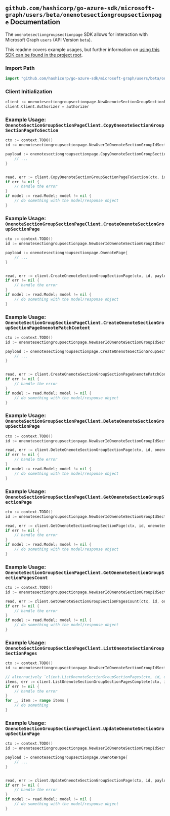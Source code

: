 
## `github.com/hashicorp/go-azure-sdk/microsoft-graph/users/beta/onenotesectiongroupsectionpage` Documentation

The `onenotesectiongroupsectionpage` SDK allows for interaction with Microsoft Graph `users` (API Version `beta`).

This readme covers example usages, but further information on [using this SDK can be found in the project root](https://github.com/hashicorp/go-azure-sdk/tree/main/docs).

### Import Path

```go
import "github.com/hashicorp/go-azure-sdk/microsoft-graph/users/beta/onenotesectiongroupsectionpage"
```


### Client Initialization

```go
client := onenotesectiongroupsectionpage.NewOnenoteSectionGroupSectionPageClientWithBaseURI("https://graph.microsoft.com")
client.Client.Authorizer = authorizer
```


### Example Usage: `OnenoteSectionGroupSectionPageClient.CopyOnenoteSectionGroupSectionPageToSection`

```go
ctx := context.TODO()
id := onenotesectiongroupsectionpage.NewUserIdOnenoteSectionGroupIdSectionIdPageID("userId", "sectionGroupId", "onenoteSectionId", "onenotePageId")

payload := onenotesectiongroupsectionpage.CopyOnenoteSectionGroupSectionPageToSectionRequest{
	// ...
}


read, err := client.CopyOnenoteSectionGroupSectionPageToSection(ctx, id, payload, onenotesectiongroupsectionpage.DefaultCopyOnenoteSectionGroupSectionPageToSectionOperationOptions())
if err != nil {
	// handle the error
}
if model := read.Model; model != nil {
	// do something with the model/response object
}
```


### Example Usage: `OnenoteSectionGroupSectionPageClient.CreateOnenoteSectionGroupSectionPage`

```go
ctx := context.TODO()
id := onenotesectiongroupsectionpage.NewUserIdOnenoteSectionGroupIdSectionID("userId", "sectionGroupId", "onenoteSectionId")

payload := onenotesectiongroupsectionpage.OnenotePage{
	// ...
}


read, err := client.CreateOnenoteSectionGroupSectionPage(ctx, id, payload, onenotesectiongroupsectionpage.DefaultCreateOnenoteSectionGroupSectionPageOperationOptions())
if err != nil {
	// handle the error
}
if model := read.Model; model != nil {
	// do something with the model/response object
}
```


### Example Usage: `OnenoteSectionGroupSectionPageClient.CreateOnenoteSectionGroupSectionPageOnenotePatchContent`

```go
ctx := context.TODO()
id := onenotesectiongroupsectionpage.NewUserIdOnenoteSectionGroupIdSectionIdPageID("userId", "sectionGroupId", "onenoteSectionId", "onenotePageId")

payload := onenotesectiongroupsectionpage.CreateOnenoteSectionGroupSectionPageOnenotePatchContentRequest{
	// ...
}


read, err := client.CreateOnenoteSectionGroupSectionPageOnenotePatchContent(ctx, id, payload, onenotesectiongroupsectionpage.DefaultCreateOnenoteSectionGroupSectionPageOnenotePatchContentOperationOptions())
if err != nil {
	// handle the error
}
if model := read.Model; model != nil {
	// do something with the model/response object
}
```


### Example Usage: `OnenoteSectionGroupSectionPageClient.DeleteOnenoteSectionGroupSectionPage`

```go
ctx := context.TODO()
id := onenotesectiongroupsectionpage.NewUserIdOnenoteSectionGroupIdSectionIdPageID("userId", "sectionGroupId", "onenoteSectionId", "onenotePageId")

read, err := client.DeleteOnenoteSectionGroupSectionPage(ctx, id, onenotesectiongroupsectionpage.DefaultDeleteOnenoteSectionGroupSectionPageOperationOptions())
if err != nil {
	// handle the error
}
if model := read.Model; model != nil {
	// do something with the model/response object
}
```


### Example Usage: `OnenoteSectionGroupSectionPageClient.GetOnenoteSectionGroupSectionPage`

```go
ctx := context.TODO()
id := onenotesectiongroupsectionpage.NewUserIdOnenoteSectionGroupIdSectionIdPageID("userId", "sectionGroupId", "onenoteSectionId", "onenotePageId")

read, err := client.GetOnenoteSectionGroupSectionPage(ctx, id, onenotesectiongroupsectionpage.DefaultGetOnenoteSectionGroupSectionPageOperationOptions())
if err != nil {
	// handle the error
}
if model := read.Model; model != nil {
	// do something with the model/response object
}
```


### Example Usage: `OnenoteSectionGroupSectionPageClient.GetOnenoteSectionGroupSectionPagesCount`

```go
ctx := context.TODO()
id := onenotesectiongroupsectionpage.NewUserIdOnenoteSectionGroupIdSectionID("userId", "sectionGroupId", "onenoteSectionId")

read, err := client.GetOnenoteSectionGroupSectionPagesCount(ctx, id, onenotesectiongroupsectionpage.DefaultGetOnenoteSectionGroupSectionPagesCountOperationOptions())
if err != nil {
	// handle the error
}
if model := read.Model; model != nil {
	// do something with the model/response object
}
```


### Example Usage: `OnenoteSectionGroupSectionPageClient.ListOnenoteSectionGroupSectionPages`

```go
ctx := context.TODO()
id := onenotesectiongroupsectionpage.NewUserIdOnenoteSectionGroupIdSectionID("userId", "sectionGroupId", "onenoteSectionId")

// alternatively `client.ListOnenoteSectionGroupSectionPages(ctx, id, onenotesectiongroupsectionpage.DefaultListOnenoteSectionGroupSectionPagesOperationOptions())` can be used to do batched pagination
items, err := client.ListOnenoteSectionGroupSectionPagesComplete(ctx, id, onenotesectiongroupsectionpage.DefaultListOnenoteSectionGroupSectionPagesOperationOptions())
if err != nil {
	// handle the error
}
for _, item := range items {
	// do something
}
```


### Example Usage: `OnenoteSectionGroupSectionPageClient.UpdateOnenoteSectionGroupSectionPage`

```go
ctx := context.TODO()
id := onenotesectiongroupsectionpage.NewUserIdOnenoteSectionGroupIdSectionIdPageID("userId", "sectionGroupId", "onenoteSectionId", "onenotePageId")

payload := onenotesectiongroupsectionpage.OnenotePage{
	// ...
}


read, err := client.UpdateOnenoteSectionGroupSectionPage(ctx, id, payload, onenotesectiongroupsectionpage.DefaultUpdateOnenoteSectionGroupSectionPageOperationOptions())
if err != nil {
	// handle the error
}
if model := read.Model; model != nil {
	// do something with the model/response object
}
```
